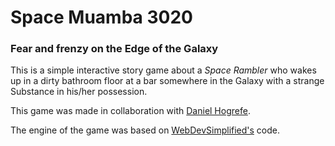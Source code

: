 # Space Muamba 3020

### Fear and frenzy on the Edge of the Galaxy

This is a simple interactive story game about a _Space Rambler_ who wakes up in a dirty bathroom floor at a bar somewhere in the Galaxy with a strange Substance in his/her possession.

This game was made in collaboration with [Daniel Hogrefe](https://danielhogrefe.tumblr.com/).

The engine of the game was based on [WebDevSimplified's](https://github.com/WebDevSimplified) code.
